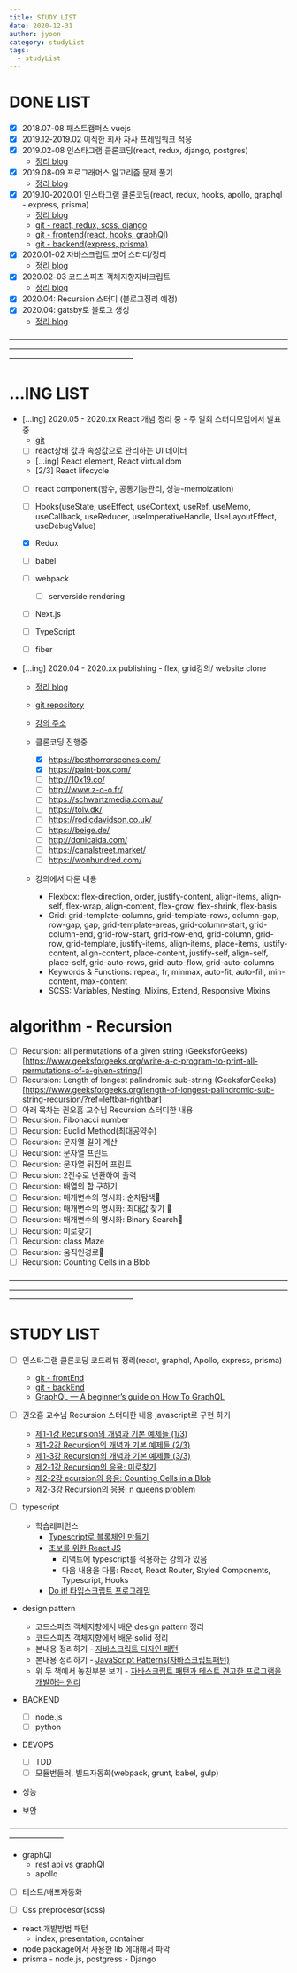 ```yaml
---
title: STUDY LIST
date: 2020-12-31
author: jyoon
category: studyList
tags:
  - studyList
---
```


# DONE LIST
- [x] 2018.07-08 패스트캠퍼스 vuejs
- [x] 2019.12-2019.02 이직한 회사 자사 프레임워크 적응
- [x] 2019.02-08 인스타그램 클론코딩(react, redux, django, postgres)
  - [정리 blog](https://happyjy.netlify.app/category/#ToyProj)
- [x] 2019.08-09 프로그래머스 알고리즘 문제 풀기
  - [정리 blog](https://happyjy.netlify.app/category/#Algorithm)
- [x] 2019.10-2020.01 인스타그램 클론코딩(react, redux, hooks, apollo, graphql - express, prisma)
  - [정리 blog](https://happyjy.netlify.app/category#ToyProj)
  - [git - react, redux, scss, django](https://github.com/happyjy/yoonGram)
  - [git - frontend(react, hooks, graphQl)](https://github.com/happyjy/prismagram-frontend)
  - [git - backend(express, prisma)](https://github.com/happyjy/prismagram)
- [x] 2020.01-02 자바스크립트 코어 스터디/정리
  - [정리 blog](https://happyjy.netlify.app/category/#Javascript%20Core)
- [x] 2020.02-03 코드스피츠 객체지향자바크립트
  - [정리 blog](https://5ebaa7a69c2fac0007f629c1--happyjy.netlify.app/category/#%EA%B0%9D%EC%B2%B4%EC%A7%80%ED%96%A5%20%EC%9E%90%EB%B0%94%EC%8A%A4%ED%81%AC%EB%A6%BD%ED%8A%B8)
- [x] 2020.04: Recursion 스터디 (블로그정리 예정)
- [x] 2020.04: gatsby로 블로그 생성
  - [정리 blog](https://5ebaa7a69c2fac0007f629c1--happyjy.netlify.app/category/#React)

————————————————————————————————————————————————————————————————————————————————————————
# ...ING LIST
- [...ing] 2020.05 - 2020.xx React 개념 정리 중 - 주 일회 스터디모임에서 발표 중
  - [git](https://happyjy.netlify.app/category/#React)
  - [ ] react상태 값과 속성값으로 관리하는 UI 데이터 
  - [...ing] React element, React virtual dom
  - [2/3] React lifecycle
  - [ ] react component(함수, 공통기능관리, 성능-memoization)
  - [ ] Hooks(useState, useEffect, useContext, useRef, useMemo, useCallback, useReducer, useImperativeHandle, UseLayoutEffect, useDebugValue)
  - [x] Redux
  - [ ] babel
  - [ ] webpack
	- [ ] serverside rendering
  - [ ] Next.js
  - [ ] TypeScript
  - [ ] fiber


- [...ing] 2020.04 - 2020.xx publishing - flex, grid강의/ website clone
  - [정리 blog](https://happyjy.netlify.app/category/#CloneWebSite)
  - [git repository](https://github.com/happyjy/learning-scss-masterclass) 
  - [강의 주소](https://academy.nomadcoders.co/p/cssnext-css-layout-masterclass)
  
  - 클론코딩 진행중 
    - [x] https://besthorrorscenes.com/
    - [x] https://paint-box.com/
    - [ ] http://10x19.co/
    - [ ] http://www.z-o-o.fr/
    - [ ] https://schwartzmedia.com.au/
    - [ ] https://tolv.dk/
    - [ ] https://rodicdavidson.co.uk/
    - [ ] https://beige.de/
    - [ ] http://donicaida.com/
    - [ ] https://canalstreet.market/
    - [ ] https://wonhundred.com/
  - 강의에서 다룬 내용
    - Flexbox: flex-direction, order, justify-content, align-items, align-self, flex-wrap, align-content, flex-grow, flex-shrink, flex-basis
    - Grid: grid-template-columns, grid-template-rows, column-gap, row-gap, gap, grid-template-areas, grid-column-start, grid-column-end, grid-row-start, grid-row-end, grid-column, grid-row, grid-template, justify-items, align-items, place-items, justify-content, align-content, place-content, justify-self, align-self, place-self, grid-auto-rows, grid-auto-flow, grid-auto-columns
    - Keywords & Functions: repeat, fr, minmax, auto-fit, auto-fill, min-content, max-content
    - SCSS: Variables, Nesting, Mixins, Extend, Responsive Mixins

# algorithm - Recursion
  - [ ] Recursion: all permutations of a given string (GeeksforGeeks)[https://www.geeksforgeeks.org/write-a-c-program-to-print-all-permutations-of-a-given-string/]
  - [ ] Recursion: Length of longest palindromic sub-string (GeeksforGeeks)[https://www.geeksforgeeks.org/length-of-longest-palindromic-sub-string-recursion/?ref=leftbar-rightbar]
  - [ ] 아래 목차는 권오흠 교수님 Recursion 스터디한 내용
  - [ ] Recursion: Fibonacci number 
  - [ ] Recursion: Euclid Method(최대공약수)
  - [ ] Recursion: 문자열 길이 계산
  - [ ] Recursion: 문자열 프린트 
  - [ ] Recursion: 문자열 뒤집어 프린트 
  - [ ] Recursion: 2진수로 변환하여 출력
  - [ ] Recursion: 배열의 합 구하기 
  - [ ] Recursion: 매개변수의 명시화: 순차탐색
  - [ ] Recursion: 매개변수의 명시화: 최대값 찾기 
  - [ ] Recursion: 매개변수의 명시화: Binary Search
  - [ ] Recursion: 미로찾기 
  - [ ] Recursion: class Maze
  - [ ] Recursion: 움직인경로
  - [ ] Recursion: Counting Cells in a Blob

————————————————————————————————————————————————————————————————————————————————————————

# STUDY LIST
- [ ] 인스타그램 클론코딩 코드리뷰 정리(react, graphql, Apollo, express, prisma)
  - [git - frontEnd](https://github.com/happyjy/prismagram-frontend)
  - [git - backEnd](https://github.com/happyjy/prismagram)
  - [GraphQL — A beginner’s guide on How To GraphQL](https://medium.com/@hurali/graphql-a-beginners-guide-on-how-to-graphql-6d4dc53a2c16) 

- [ ] 권오흠 교수님 Recursion 스터디한 내용 javascript로 구현 하기
  - [제1-1강 Recursion의 개념과 기본 예제들 (1/3)](https://www.youtube.com/watch?v=ln7AfppN7mY&list=PL52K_8WQO5oUuH06MLOrah4h05TZ4n38l)
  - [제1-2강 Recursion의 개념과 기본 예제들 (2/3)](https://www.youtube.com/watch?v=tuzf1yLPgRI&list=PL52K_8WQO5oUuH06MLOrah4h05TZ4n38l&index=2)
  - [제1-3강 Recursion의 개념과 기본 예제들 (3/3)](https://www.youtube.com/watch?v=Vwfo_hrxuzg&list=PL52K_8WQO5oUuH06MLOrah4h05TZ4n38l&index=3)
  - [제2-1강 Recursion의 응용: 미로찾기](https://www.youtube.com/watch?v=m6lXDsx7oCk&list=PL52K_8WQO5oUuH06MLOrah4h05TZ4n38l&index=4)
  - [제2-2강 ecursion의 응용: Counting Cells in a Blob](https://www.youtube.com/watch?v=HHJFlVT1tBw&list=PL52K_8WQO5oUuH06MLOrah4h05TZ4n38l&index=5)
  - [제2-3강 Recursion의 응용: n queens problem](https://www.youtube.com/watch?v=xKGbWC-DPT4&list=PL52K_8WQO5oUuH06MLOrah4h05TZ4n38l&index=6)

- [ ] typescript
  - 학습레퍼런스 
    - [Typescript로 블록체인 만들기](https://academy.nomadcoders.co/p/build-a-blockchain-with-typescript)
    - [초보를 위한 React JS](https://academy.nomadcoders.co/p/react-for-beginners)
       - 리액트에 typescript를 적용하는 강의가 있음
       - 다음 내용을 다룸: React, React Router, Styled Components, Typescript, Hooks
    - [Do it! 타입스크립트 프로그래밍](http://www.kyobobook.co.kr/product/detailViewKor.laf?ejkGb=KOR&mallGb=KOR&barcode=9791163031482&orderClick=LEa&Kc=)

* design pattern
  - 코드스피츠 객체지향에서 배운 design pattern 정리 
  - 코드스피츠 객체지향에서 배운 solid 정리 
  - 본내용 정리하기 - [자바스크립트 디자인 패턴](http://www.kyobobook.co.kr/product/detailViewKor.laf?ejkGb=KOR&mallGb=KOR&barcode=9788960778856&orderClick=LAG&Kc=)
  - 본내용 정리하기 - [JavaScript Patterns(자바스크립트패턴)](http://www.kyobobook.co.kr/product/detailViewKor.laf?ejkGb=KOR&mallGb=KOR&barcode=9788966260157&orderClick=LAG&Kc=)
  - 위 두 책에서 놓친부분 보기 - [자바스크립트 패턴과 테스트 견고한 프로그램을 개발하는 원리](http://www.kyobobook.co.kr/product/detailViewKor.laf?ejkGb=KOR&mallGb=KOR&barcode=9791160500257&orderClick=LAG&Kc=)

* BACKEND
  - [ ] node.js
  - [ ] python

* DEVOPS
  - [ ] TDD
  - [ ] 모듈번들러, 빌드자동화(webpack, grunt, babel, gulp)
* 성능
* 보안


———————————————————————————————————————————
* graphQl
  - rest api vs graphQl
  - apollo

* [ ] 테스트/배포자동화
* [ ] Css preprocesor(scss)


* react 개발방법 패턴 
  - index, presentation, container
* node package에서 사용한 lib 에대해서 파악
* prisma - node.js, postgress - Django